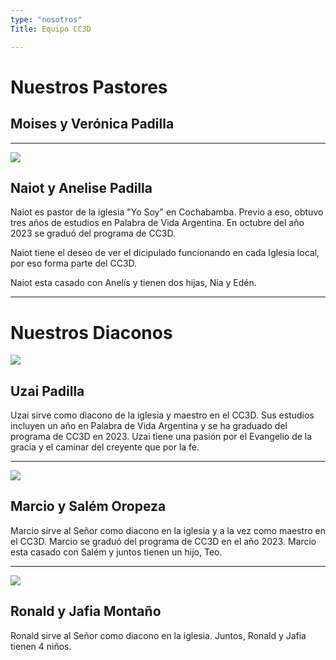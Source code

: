 ```yaml
---
type: "nosotros"
Title: Equipo CC3D

---
```

# Nuestros Pastores

## Moises y Verónica Padilla

___
![](/img/padillas.jpeg)

## Naiot y Anelise Padilla

Naiot es pastor de la iglesia "Yo Soy" en Cochabamba. Previo a eso, obtuvo tres años de estudios en Palabra de Vida Argentina. En octubre del año 2023 se graduó del programa de CC3D. 

Naiot tiene el deseo de ver el dicipulado funcionando en cada Iglesia local, por eso forma parte del CC3D.

Naiot esta casado con Anelís y tienen dos hijas, Nia y Edén.  

___

# Nuestros Diaconos

![](/img/uzai.jpeg)
## Uzai Padilla 

Uzai sirve como diacono de la iglesia y maestro en el CC3D. Sus estudios incluyen un año en Palabra de Vida Argentina y se ha graduado del programa de CC3D en 2023. Uzai tiene una pasión por el Evangelio de la gracia y el caminar del creyente que por la fe. 

___

![](/img/marcio.jpg)
## Marcio y Salém Oropeza
Marcio sirve al Señor como diacono en la iglesia y a la vez como maestro en el CC3D. Marcio se graduó del programa de CC3D en el año 2023. Marcio esta casado con Salém y juntos tienen un hijo, Teo. 

___

![](/img/montanos.jpeg)
## Ronald y Jafia Montaño
Ronald sirve al Señor como diacono en la iglesia. Juntos, Ronald y Jafia tienen 4 niños. 